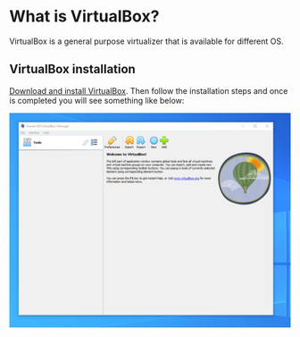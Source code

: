 # What is VirtualBox? 
VirtualBox is a general purpose virtualizer that is available for different OS.

## VirtualBox installation 
[Download and install VirtualBox](https://www.virtualbox.org/). Then follow the installation steps and once is completed you will see something like below:

![Alt text](./media/image.png)
	
